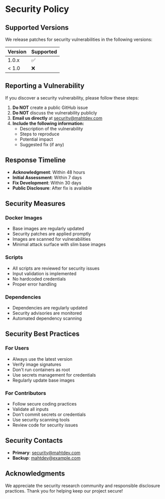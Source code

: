 # Security Policy

## Supported Versions

We release patches for security vulnerabilities in the following versions:

| Version | Supported          |
| ------- | ------------------ |
| 1.0.x   | :white_check_mark: |
| < 1.0   | :x:                |

## Reporting a Vulnerability

If you discover a security vulnerability, please follow these steps:

1. **Do NOT** create a public GitHub issue
2. **Do NOT** discuss the vulnerability publicly
3. **Email us directly** at [security@mahtdev.com](mailto:security@mahtdev.com)
4. **Include the following information:**
   - Description of the vulnerability
   - Steps to reproduce
   - Potential impact
   - Suggested fix (if any)

## Response Timeline

- **Acknowledgment**: Within 48 hours
- **Initial Assessment**: Within 7 days
- **Fix Development**: Within 30 days
- **Public Disclosure**: After fix is available

## Security Measures

### Docker Images

- Base images are regularly updated
- Security patches are applied promptly
- Images are scanned for vulnerabilities
- Minimal attack surface with slim base images

### Scripts

- All scripts are reviewed for security issues
- Input validation is implemented
- No hardcoded credentials
- Proper error handling

### Dependencies

- Dependencies are regularly updated
- Security advisories are monitored
- Automated dependency scanning

## Security Best Practices

### For Users

- Always use the latest version
- Verify image signatures
- Don't run containers as root
- Use secrets management for credentials
- Regularly update base images

### For Contributors

- Follow secure coding practices
- Validate all inputs
- Don't commit secrets or credentials
- Use security scanning tools
- Review code for security issues

## Security Contacts

- **Primary**: [security@mahtdev.com](mailto:security@mahtdev.com)
- **Backup**: [mahtdev@example.com](mailto:mahtdev@example.com)

## Acknowledgments

We appreciate the security research community and responsible disclosure practices. Thank you for helping keep our project secure!
